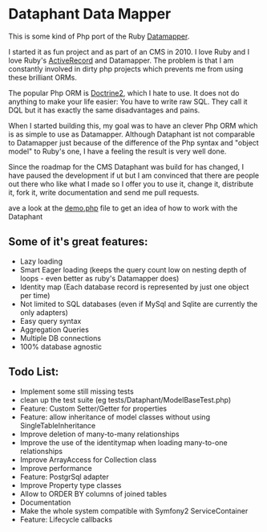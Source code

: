 Dataphant Data Mapper
=====================

This is some kind of Php port of the Ruby [Datamapper](https://github.com/datamapper/dm-core).

I started it as fun project and as part of an CMS in 2010. I love Ruby and I love Ruby's [ActiveRecord](https://github.com/rails/rails/tree/master/activerecord) and Datamapper. The problem is that I am constantly involved in dirty php projects which prevents me from using these brilliant ORMs.

The popular Php ORM is [Doctrine2](https://github.com/doctrine/doctrine2), which I hate to use. It does not do anything to make your life easier: You have to write raw SQL. They call it DQL but it has exactly the same disadvantages and pains.

When I started building this, my goal was to have an clever Php ORM which is as simple to use as Datamapper. Although Dataphant ist not comparable to Datamapper just because of the difference of the Php syntax and "object model" to Ruby's one, I have a feeling the result is very well done.

Since the roadmap for the CMS Dataphant was build for has changed, I have paused the development if ut but I am convinced that there are people out there who like what I made so I offer you to use it, change it, distribute it, fork it, write documentation and send me pull requests.

ave a look at the [demo.php](https://github.com/laszlokorte/Dataphant/blob/master/demo.php) file to get an idea of how to work with the Dataphant

Some of it's great features:
-----------------------------

 * Lazy loading
 * Smart Eager loading (keeps the query count low on nesting depth of loops - even better as ruby's Datamapper does)
 * Identity map (Each database record is represented by just one object per time)
 * Not limited to SQL databases (even if MySql and Sqlite are currently the only adapters)
 * Easy query syntax
 * Aggregation Queries
 * Multiple DB connections
 * 100% database agnostic

Todo List:
----------

 * Implement some still missing tests
 * clean up the test suite (eg tests/Dataphant/ModelBaseTest.php)
 * Feature: Custom Setter/Getter for properties
 * Feature: allow inheritance of model classes without using SingleTableInheritance
 * Improve deletion of many-to-many relationships
 * Improve the use of the identitymap when loading many-to-one relationships
 * Improve ArrayAccess for Collection class
 * Improve performance
 * Feature: PostgrSql adapter
 * Improve Property type classes
 * Allow to ORDER BY columns of joined tables
 * Documentation
 * Make the whole system compatible with Symfony2 ServiceContainer
 * Feature: Lifecycle callbacks
